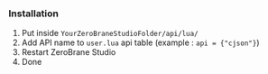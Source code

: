 ### Installation
1. Put inside `YourZeroBraneStudioFolder/api/lua/`
2. Add API name to `user.lua` api table (example : `api = {"cjson"}`)
3. Restart ZeroBrane Studio
4. Done